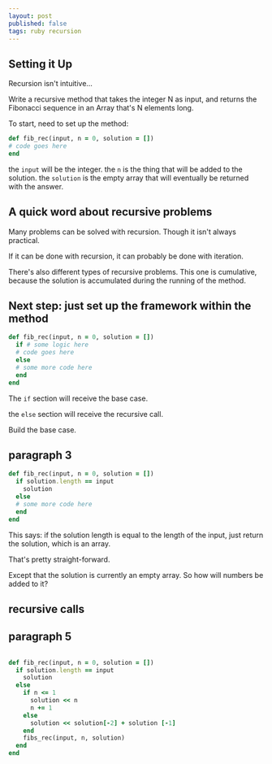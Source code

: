 ```yaml
---
layout: post
published: false
tags: ruby recursion
---
```


## Setting it Up

Recursion isn't intuitive...

Write a recursive method that takes the integer N as input, and returns the Fibonacci sequence in an Array that's N elements long.

To start, need to set up the method:

```ruby
def fib_rec(input, n = 0, solution = [])
# code goes here
end
```

the `input` will be the integer.
the `n` is the thing that will be added to the solution.
the `solution` is the empty array that will eventually be returned with the answer.

## A quick word about recursive problems

Many problems can be solved with recursion. Though it isn't always practical.

If it can be done with recursion, it can probably be done with iteration.

There's also different types of recursive problems. This one is cumulative, because the solution is accumulated during the running of the method.

## Next step: just set up the framework within the method

```ruby
def fib_rec(input, n = 0, solution = [])
  if # some logic here
  # code goes here
  else
  # some more code here
  end
end
```

The `if` section will receive the base case.

the `else` section will receive the recursive call.

Build the base case.

## paragraph 3

```ruby
def fib_rec(input, n = 0, solution = [])
  if solution.length == input
    solution
  else
  # some more code here
  end
end
```

This says: if the solution length is equal to the length of the input, just return the solution, which is an array.

That's pretty straight-forward.

Except that the solution is currently an empty array. So how will numbers be added to it?

## recursive calls

## paragraph 5

```ruby

def fib_rec(input, n = 0, solution = [])
  if solution.length == input
    solution
  else
    if n <= 1
      solution << n
      n += 1
    else
      solution << solution[-2] + solution [-1]
    end
    fibs_rec(input, n, solution)
  end
end
```
